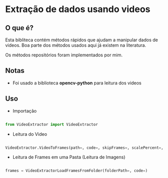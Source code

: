 # Extração de dados usando videos

## O que é?

Esta bibliteca contém métodos rápidos que ajudam a manipular dados de videos. Boa parte dos métodos usados aqui já existem na literatura.

Os métodos repositórios foram implementados por mim.

## Notas
 - Foi usado a biblioteca **opencv-python** para leitura dos videos

## Uso

* Importação

```python

from VideoExtractor import VideoExtractor

```

* Leitura do Video 

```python

VideoExtractor.VideoToFrames(path=, code=, skipFrames=, scalePercent=, outputFolderPath=)

```

* Leitura de Frames em uma Pasta (Leitura de Imagens)

```python

frames = VideoExtractorLoadFramesFromFolder(folderPath=, code=)

```


